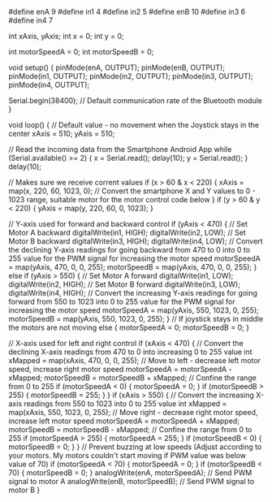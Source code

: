 #define enA 9
#define in1 4
#define in2 5
#define enB 10
#define in3 6
#define in4 7

int xAxis, yAxis;
int  x = 0;
int  y = 0;

int motorSpeedA = 0;
int motorSpeedB = 0;

void setup() {
  pinMode(enA, OUTPUT);
  pinMode(enB, OUTPUT);
  pinMode(in1, OUTPUT);
  pinMode(in2, OUTPUT);
  pinMode(in3, OUTPUT);
  pinMode(in4, OUTPUT);

  Serial.begin(38400); // Default communication rate of the Bluetooth module
}

void loop() {
  // Default value - no movement when the Joystick stays in the center
  xAxis = 510;
  yAxis = 510;

  // Read the incoming data from the Smartphone Android App
  while (Serial.available() >= 2) {
    x = Serial.read();
    delay(10);
    y = Serial.read();
  }
  delay(10);
  
  // Makes sure we receive corrent values
  if (x > 60 & x < 220) {
    xAxis = map(x, 220, 60, 1023, 0); // Convert the smartphone X and Y values to 0 - 1023 range, suitable motor for the motor control code below
  }
  if (y > 60 & y < 220) {
    yAxis = map(y, 220, 60, 0, 1023);
  }

  // Y-axis used for forward and backward control
  if (yAxis < 470) {
    // Set Motor A backward
    digitalWrite(in1, HIGH);
    digitalWrite(in2, LOW);
    // Set Motor B backward
    digitalWrite(in3, HIGH);
    digitalWrite(in4, LOW);
    // Convert the declining Y-axis readings for going backward from 470 to 0 into 0 to 255 value for the PWM signal for increasing the motor speed
    motorSpeedA = map(yAxis, 470, 0, 0, 255);
    motorSpeedB = map(yAxis, 470, 0, 0, 255);
  }
  else if (yAxis > 550) {
    // Set Motor A forward
    digitalWrite(in1, LOW);
    digitalWrite(in2, HIGH);
    // Set Motor B forward
    digitalWrite(in3, LOW);
    digitalWrite(in4, HIGH);
    // Convert the increasing Y-axis readings for going forward from 550 to 1023 into 0 to 255 value for the PWM signal for increasing the motor speed
    motorSpeedA = map(yAxis, 550, 1023, 0, 255);
    motorSpeedB = map(yAxis, 550, 1023, 0, 255);
  }
  // If joystick stays in middle the motors are not moving
  else {
    motorSpeedA = 0;
    motorSpeedB = 0;
  }

  // X-axis used for left and right control
  if (xAxis < 470) {
    // Convert the declining X-axis readings from 470 to 0 into increasing 0 to 255 value
    int xMapped = map(xAxis, 470, 0, 0, 255);
    // Move to left - decrease left motor speed, increase right motor speed
    motorSpeedA = motorSpeedA - xMapped;
    motorSpeedB = motorSpeedB + xMapped;
    // Confine the range from 0 to 255
    if (motorSpeedA < 0) {
      motorSpeedA = 0;
    }
    if (motorSpeedB > 255) {
      motorSpeedB = 255;
    }
  }
  if (xAxis > 550) {
    // Convert the increasing X-axis readings from 550 to 1023 into 0 to 255 value
    int xMapped = map(xAxis, 550, 1023, 0, 255);
    // Move right - decrease right motor speed, increase left motor speed
    motorSpeedA = motorSpeedA + xMapped;
    motorSpeedB = motorSpeedB - xMapped;
    // Confine the range from 0 to 255
    if (motorSpeedA > 255) {
      motorSpeedA = 255;
    }
    if (motorSpeedB < 0) {
      motorSpeedB = 0;
    }
  }
  // Prevent buzzing at low speeds (Adjust according to your motors. My motors couldn't start moving if PWM value was below value of 70)
  if (motorSpeedA < 70) {
    motorSpeedA = 0;
  }
  if (motorSpeedB < 70) {
    motorSpeedB = 0;
  }
  analogWrite(enA, motorSpeedA); // Send PWM signal to motor A
  analogWrite(enB, motorSpeedB); // Send PWM signal to motor B
}
